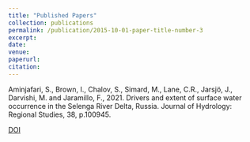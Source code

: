 ```yaml
---
title: "Published Papers"
collection: publications
permalink: /publication/2015-10-01-paper-title-number-3
excerpt: 
date: 
venue: 
paperurl: 
citation: 
---
```

Aminjafari, S., Brown, I., Chalov, S., Simard, M., Lane, C.R., Jarsjö, J., Darvishi, M. and Jaramillo, F., 2021. Drivers and extent of surface water occurrence in the Selenga River Delta, Russia. Journal of Hydrology: Regional Studies, 38, p.100945.

[DOI](https://doi.org/10.1016/j.ejrh.2021.100945)

